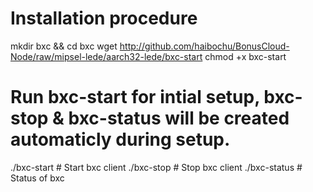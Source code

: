# Installation procedure
mkdir bxc && cd bxc
wget http://github.com/haibochu/BonusCloud-Node/raw/mipsel-lede/aarch32-lede/bxc-start
chmod +x bxc-start

# Run bxc-start for intial setup, bxc-stop & bxc-status will be created automaticly during setup.
./bxc-start # Start bxc client
./bxc-stop # Stop bxc client
./bxc-status # Status of bxc